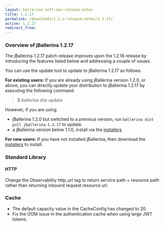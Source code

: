 ```yaml
---
layout: ballerina-left-nav-release-notes
title: 1.2.17
permalink: /downloads/1.2.x-release-notes/1.2.17/
active: 1.2.17
redirect_from:
---
```


### Overview of jBallerina 1.2.17
The jBallerina 1.2.17 patch release improves upon the 1.2.16 release by introducing the features listed below and addressing a couple of issues.

You can use the update tool to update to jBallerina 1.2.17 as follows.

**For existing users:**
If you are already using jBallerina version 1.2.0, or above, you can directly update your distribution to jBallerina 1.2.17 by executing the following command:

> $ ballerina dist update

However, if you are using

- jBallerina 1.2.0 but switched to a previous version, run `ballerina dist pull jballerina-1.2.17` to update.
- a jBallerina version below 1.1.0, install via the [installers](https://ballerina.io/downloads/)

**For new users:**
If you have not installed jBallerina, then download the [installers](https://ballerina.io/downloads/) to install.

### Standard Library
#### HTTP
Change the Observability http_url tag to return service path + resource path rather than returning inbound request resource url.

### Cache
- The default capacity value in the CacheConfig has changed to 20.
- Fix the OOM issue in the authentication cache when using large JWT tokens.
